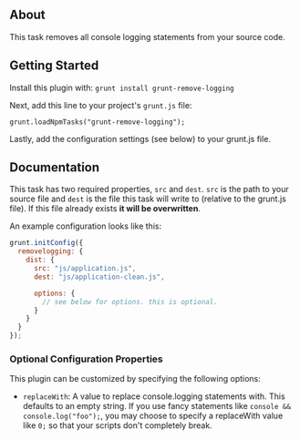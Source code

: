 ## About

This task removes all console logging statements from your source code.

## Getting Started

Install this plugin with: `grunt install grunt-remove-logging`

Next, add this line to your project's `grunt.js` file:

`grunt.loadNpmTasks("grunt-remove-logging");`

Lastly, add the configuration settings (see below) to your grunt.js file.

## Documentation

This task has two required properties, `src` and `dest`. `src` is the path to your source file and `dest` is the file this task will write to (relative to the grunt.js file). If this file already exists **it will be overwritten**.

An example configuration looks like this:

```` javascript
grunt.initConfig({
  removelogging: {
    dist: {
      src: "js/application.js",
      dest: "js/application-clean.js",

      options: {
        // see below for options. this is optional.
      }
    }
  }
});
````

### Optional Configuration Properties

This plugin can be customized by specifying the following options:

* `replaceWith`: A value to replace console.logging statements with. This defaults to an empty string. If you use fancy statements like `console && console.log("foo");`, you may choose to specify a replaceWith value like `0;` so that your scripts don't completely break.
